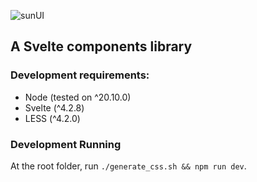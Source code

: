 ![sunUI](https://github.com/vdsbt33/sunui-svelte/assets/25711149/5efa2e69-ee8a-47cd-9416-c85a2ade4672)
## A Svelte components library

### Development requirements:
- Node (tested on ^20.10.0)
- Svelte (^4.2.8)
- LESS (^4.2.0)

### Development Running 
At the root folder, run `./generate_css.sh && npm run dev`.
